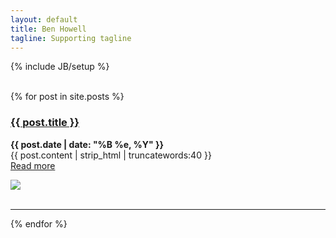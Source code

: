 ```yaml
---
layout: default
title: Ben Howell
tagline: Supporting tagline
---
```

{% include JB/setup %}
<br/>
<br/>

{% for post in site.posts %}

<div class="intro">

<div class="intro-txt">
<h3><a href="{{ post.url }}">{{ post.title }}</a></h3>
<p>
<strong>{{ post.date | date: "%B %e, %Y" }}</strong><br/>
{{ post.content | strip_html | truncatewords:40 }}<br/>
<a href="{{ post.url }}">Read more</a>
</p>
</div>

<div class="intro-img-border">
<div class="intro-img-bevel">
<div class="intro-img-sml">
<img class="intro-img-small" src="{{ASSET_PATH}}/bootstrap/img/eventbus_250.jpg"/>
</div>
</div>
</div>

</div>
<span markdown="span"><br/><hr></span>
{% endfor %}
